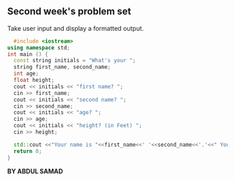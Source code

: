 ## Second week's problem set

Take user input and display a formatted output.

```cpp
  #include <iostream>
using namespace std;
int main () {
  const string initials = "What's your ";
  string first_name, second_name;
  int age;
  float height;
  cout << initials << "first name? ";
  cin >> first_name;
  cout << initials << "second name? ";
  cin >> second_name;
  cout << initials << "age? ";
  cin >> age;
  cout << initials << "height? (in Feet) ";
  cin >> height;

  std::cout <<"Your name is "<<first_name<<' '<<second_name<<'.'<<" You are "<<age<<" years old and "<<height<<" feet tall."<<'\n';
  return 0;
}
```

__BY ABDUL SAMAD__